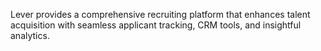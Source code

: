 Lever provides a comprehensive recruiting platform that enhances talent acquisition with seamless applicant tracking, CRM tools, and insightful analytics.